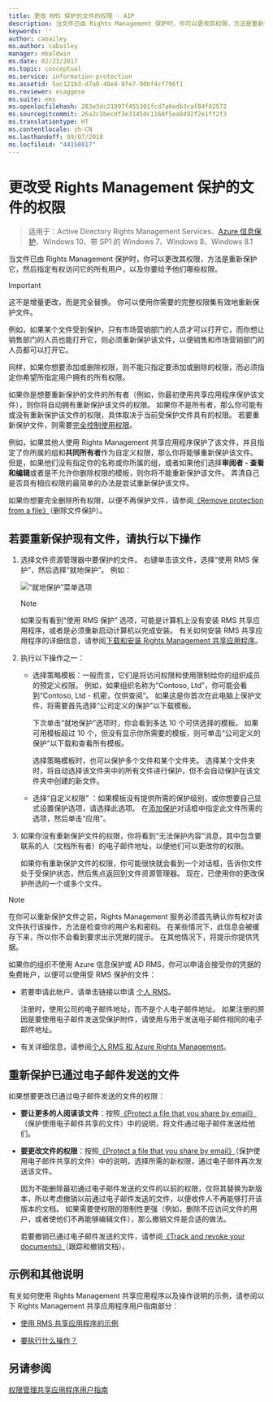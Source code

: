 ```yaml
---
title: 更改 RMS 保护的文件的权限 - AIP
description: 当文件已由 Rights Management 保护时，你可以更改其权限，方法是重新保护它，然后指定有权访问它的所有用户，以及你要给予他们哪些权限。
keywords: ''
author: cabailey
ms.author: cabailey
manager: mbaldwin
ms.date: 02/23/2017
ms.topic: conceptual
ms.service: information-protection
ms.assetid: 5ac121b3-d7a0-40e4-8fe7-90bf4cf796f1
ms.reviewer: esaggese
ms.suite: ems
ms.openlocfilehash: 283e3dc21997f455301fcd7a6edb3caf84f82572
ms.sourcegitcommit: 26a2c1becdf3e3145dc1168f5ea8492f2e1ff2f3
ms.translationtype: HT
ms.contentlocale: zh-CN
ms.lasthandoff: 09/07/2018
ms.locfileid: "44150817"
---
```

# <a name="change-permissions-on-files-that-have-been-protected-by-rights-management"></a>更改受 Rights Management 保护的文件的权限

>适用于：Active Directory Rights Management Services、[Azure 信息保护](https://azure.microsoft.com/pricing/details/information-protection)、Windows 10、带 SP1 的 Windows 7、Windows 8、Windows 8.1

当文件已由 Rights Management 保护时，你可以更改其权限，方法是重新保护它，然后指定有权访问它的所有用户，以及你要给予他们哪些权限。

> [!IMPORTANT]
> 这不是增量更改，而是完全替换。 你可以使用你需要的完整权限集有效地重新保护文件。
> 
>  例如，如果某个文件受到保护，只有市场营销部门的人员才可以打开它，而你想让销售部门的人员也能打开它，则必须重新保护该文件，以便销售和市场营销部门的人员都可以打开它。
>
> 同样，如果你想要添加或删除权限，则不能只指定要添加或删除的权限，而必须指定你希望所指定用户拥有的所有权限。

如果你是想要重新保护的文件的所有者（例如，你最初使用共享应用程序保护该文件），则你将自动拥有重新保护该文件的权限。 如果你不是所有者，那么你可能有或没有重新保护该文件的权限，具体取决于当前受保护文件具有的权限。 若要重新保护文件，则需要[完全控制使用权限](../configure-usage-rights.md#usage-rights-and-descriptions)。

例如，如果其他人使用 Rights Management 共享应用程序保护了该文件，并且指定了你所属的组和**共同所有者**作为自定义权限，那么你将能够重新保护该文件。 但是，如果他们没有指定你的名称或你所属的组，或者如果他们选择**审阅者 - 查看和编辑**或者是不允许你删除权限的模板，则你将不能重新保护该文件。 弄清自己是否具有相应权限的最简单的办法是尝试重新保护该文件。

如果你想要完全删除所有权限，以便不再保护文件，请参阅[《Remove protection from a file》](sharing-app-remove-protection.md)（删除文件保护）。

## <a name="to-re-protect-a-file-in-place"></a>若要重新保护现有文件，请执行以下操作

1.  选择文件资源管理器中要保护的文件。 右键单击该文件，选择“使用 RMS 保护”，然后选择“就地保护”。 例如：

    ![“就地保护”菜单选项](../media/ADRMS_MSRMSApp_SP_CompanyDefined.png)

    > [!NOTE]
    > 如果没有看到“使用 RMS 保护”  选项，可能是计算机上没有安装 RMS 共享应用程序，或者是必须重新启动计算机以完成安装。 有关如何安装 RMS 共享应用程序的详细信息，请参阅[下载和安装 Rights Management 共享应用程序](install-sharing-app.md)。

2.  执行以下操作之一：

    -   选择策略模板：一般而言，它们是将访问权限和使用限制给你的组织成员的预定义权限。 例如，如果组织名称为“Contoso, Ltd”，你可能会看到“Contoso, Ltd - 机密，仅供查阅”。 如果这是你首次在此电脑上保护文件，将需要首先选择“公司定义的保护”以下载模板。

        下次单击“就地保护”选项时，你会看到多达 10 个可供选择的模板。 如果可用模板超过 10 个，但没有显示你所需要的模板，则可单击“公司定义的保护”以下载和查看所有模板。

        选择策略模板时，也可以保护多个文件和某个文件夹。 选择某个文件夹时，将自动选择该文件夹中的所有文件进行保护，但不会自动保护在该文件夹中创建的新文件。

    -   选择“自定义权限” ：如果模板没有提供所需的保护级别，或你想要自己显式设置保护选项，请选择此选项。 在[添加保护](sharing-app-dialog-box.md)对话框中指定此文件所需的选项，然后单击“应用”。

3. 如果你没有重新保护文件的权限，你将看到“无法保护内容”消息，其中包含要联系的人（文档所有者）的电子邮件地址，以便他们可以更改你的权限。

    如果你有重新保护文件的权限，你可能很快就会看到一个对话框，告诉你文件处于受保护状态，然后焦点返回到文件资源管理器。 现在，已使用你的更改保护所选的一个或多个文件。 

> [!NOTE]
> 在你可以重新保护文件之前，Rights Management 服务必须首先确认你有权对该文件执行该操作，方法是检查你的用户名和密码。 在某些情况下，此信息会被缓存下来，所以你不会看到要求出示凭据的提示。 在其他情况下，将提示你提供凭据。
>
> 如果你的组织不使用 Azure 信息保护或 AD RMS，你可以申请会接受你的凭据的免费帐户，以便可以使用受 RMS 保护的文件：
>
> -   若要申请此帐户，请单击链接以申请 [个人 RMS](http://go.microsoft.com/fwlink/?LinkId=309469)。
>
>     注册时，使用公司的电子邮件地址，而不是个人电子邮件地址。 如果注册的原因是要使用电子邮件发送受保护附件，请使用与用于发送电子邮件相同的电子邮件地址。
> -   有关详细信息，请参阅[个人 RMS 和 Azure Rights Management](../rms-for-individuals.md)。

## <a name="to-re-protect-a-file-that-you-have-emailed"></a>重新保护已通过电子邮件发送的文件

如果想要更改已通过电子邮件发送的文件的权限：

- **要让更多的人阅读该文件**：按照[《Protect a file that you share by email》](sharing-app-protect-by-email.md)（保护使用电子邮件共享的文件）中的说明，将文件通过电子邮件发送给他们。

- **要更改文件的权限**：按照[《Protect a file that you share by email》](sharing-app-protect-by-email.md)（保护使用电子邮件共享的文件）中的说明，选择所需的新权限，通过电子邮件再次发送该文件。 

    因为不能删除最初通过电子邮件发送的文件的以前的权限，仅将其替换为新版本，所以考虑撤销以前通过电子邮件发送的文件，以便收件人不再能够打开该版本的文档。 如果需要使权限的限制性更强（例如，删除不应访问文件的用户，或者使他们不再能够编辑文件），那么撤销文件是合适的做法。

    若要撤销已通过电子邮件发送的文件，请参阅[《Track and revoke your documents》](sharing-app-track-revoke.md)（跟踪和撤销文档）。


## <a name="examples-and-other-instructions"></a>示例和其他说明
有关如何使用 Rights Management 共享应用程序以及操作说明的示例，请参阅以下 Rights Management 共享应用程序用户指南部分：

-   [使用 RMS 共享应用程序的示例](sharing-app-user-guide.md#examples-for-using-the-rms-sharing-application)

-   [要执行什么操作？](sharing-app-user-guide.md#what-do-you-want-to-do)

## <a name="see-also"></a>另请参阅
[权限管理共享应用程序用户指南](sharing-app-user-guide.md)
